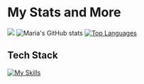 # My Stats and More
![](https://komarev.com/ghpvc/?username=e4fgg&color=f790b0)
![Maria's GitHub stats](https://github-readme-stats.vercel.app/api?username=e4fgg&show_icons=true&bg_color=f790b0&text_color=ffffff&title_color=ffffff&icon_color=fbc7d7)
[![Top Languages](https://github-readme-stats.vercel.app/api/top-langs/?username=e4fgg&layout=donut&bg_color=f790b0&text_color=ffffff&title_color=ffffff)](https://github.com/anuraghazra/github-readme-stats)

## Tech Stack 
[![My Skills](https://skillicons.dev/icons?i=py,html,css,js,java,cpp,postgres,github,git,mysql,vscode,ae,ps,discord,linkedin)](https://skillicons.dev)
